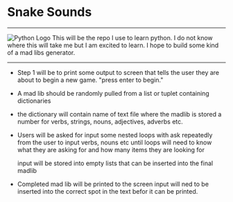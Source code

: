 # __Snake Sounds__


___
![Python Logo](https://docs.python.org/3/_static/py.png)
This will be the repo I use to learn python.
I do not know where this will take me but I am excited to learn.
I hope to build some kind of a mad libs generator.
___
* Step 1 will be to print some output to screen that tells the user they
are about to begin a new game. "press enter to begin."

* A mad lib should be randomly pulled from a
list or tuplet containing dictionaries

* the dictionary will contain name of text file where the madlib is stored
a number for verbs, strings, nouns, adjectives, adverbs etc.


* Users will be asked for input
	some nested loops with ask repeatedly from the user to input verbs, nouns etc until
	loops will need to know what they are asking for and how many items they are looking for
	
	input will be stored into empty lists that can be inserted into the final madlib
 
* Completed mad lib will be printed to the screen
	input will ned to be inserted into the correct spot in the text befor it can be printed.
